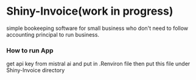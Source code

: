 # Shiny-Invoice(work in progress)
simple bookeeping software for small business who don't need to follow accounting principal to run business.

### How to run App
get api key from mistral ai and put in .Renviron file then put this file under Shiny-Invoice directory
